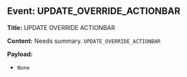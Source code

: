 ## Event: UPDATE_OVERRIDE_ACTIONBAR

**Title:** UPDATE OVERRIDE ACTIONBAR

**Content:**
Needs summary.
`UPDATE_OVERRIDE_ACTIONBAR`

**Payload:**
- `None`